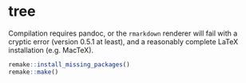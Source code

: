 # tree

Compilation requires pandoc, or the `rmarkdown` renderer will fail with a cryptic error (version 0.5.1 at least), and a reasonably complete LaTeX installation (e.g. MacTeX).

```r
remake::install_missing_packages()
remake::make()
```
